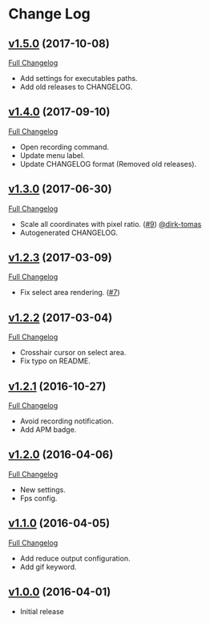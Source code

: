 # Change Log

## [v1.5.0](https://github.com/lexcast/screen-recorder/tree/v1.5.0) (2017-10-08)
[Full Changelog](https://github.com/lexcast/screen-recorder/compare/v1.4.0...v1.5.0)

- Add settings for executables paths.
- Add old releases to CHANGELOG.

## [v1.4.0](https://github.com/lexcast/screen-recorder/tree/v1.4.0) (2017-09-10)
[Full Changelog](https://github.com/lexcast/screen-recorder/compare/v1.3.0...v1.4.0)

- Open recording command.
- Update menu label.
- Update CHANGELOG format (Removed old releases).

## [v1.3.0](https://github.com/lexcast/screen-recorder/tree/v1.3.0) (2017-06-30)
[Full Changelog](https://github.com/lexcast/screen-recorder/compare/v1.2.3...v1.3.0)

- Scale all coordinates with pixel ratio. ([#9](https://github.com/lexcast/screen-recorder/pull/9)) [@dirk-tomas](https://github.com/dirk-thomas)
- Autogenerated CHANGELOG.

## [v1.2.3](https://github.com/lexcast/screen-recorder/tree/v1.2.3) (2017-03-09)
[Full Changelog](https://github.com/lexcast/screen-recorder/compare/v1.2.2...v1.2.3)

- Fix select area rendering. ([#7](https://github.com/lexcast/screen-recorder/issues/7))

## [v1.2.2](https://github.com/lexcast/screen-recorder/tree/v1.2.2) (2017-03-04)
[Full Changelog](https://github.com/lexcast/screen-recorder/compare/v1.2.1...v1.2.2)

- Crosshair cursor on select area.
- Fix typo on README.

## [v1.2.1](https://github.com/lexcast/screen-recorder/tree/v1.2.1) (2016-10-27)
[Full Changelog](https://github.com/lexcast/screen-recorder/compare/v1.2.0...v1.2.1)

- Avoid recording notification.
- Add APM badge.

## [v1.2.0](https://github.com/lexcast/screen-recorder/tree/v1.2.0) (2016-04-06)
[Full Changelog](https://github.com/lexcast/screen-recorder/compare/v1.1.0...v1.2.0)

- New settings.
- Fps config.

## [v1.1.0](https://github.com/lexcast/screen-recorder/tree/v1.1.0) (2016-04-05)
[Full Changelog](https://github.com/lexcast/screen-recorder/compare/v1.0.0...v1.1.0)

- Add reduce output configuration.
- Add gif keyword.

## [v1.0.0](https://github.com/lexcast/screen-recorder/tree/v1.0.0) (2016-04-01)

- Initial release
